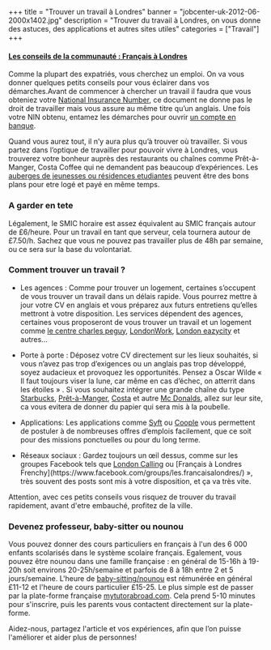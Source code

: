 +++
title = "Trouver un travail à Londres"
banner = "jobcenter-uk-2012-06-2000x1402.jpg"
description = "Trouver du travail à Londres, on vous donne des astuces, des applications et autres sites utiles"
categories = ["Travail"]
+++

#### [Les conseils de la communauté : Français à Londres](https://francais-a-londres.org/c/travail)


Comme la plupart des expatriés, vous cherchez un emploi. On va vous donner quelques petits conseils pour vous éclairer dans vos démarches.Avant de commencer à chercher un travail il faudra que vous obteniez votre <a href="/fr/blog/national-insurance-number/">National Insurance Number</a>, ce document ne donne pas le droit de travailler mais vous assure au même titre qu’un anglais. Une fois votre NIN obtenu, entamez les démarches pour ouvrir <a href="/fr/blog/ouvrir-un-compte-en-banque-a-Londres/">un compte en banque</a>.

Quand vous aurez tout, il n’y aura plus qu’à trouver où travailler. Si vous partez dans l’optique de travailler pour pouvoir vivre à Londres, vous trouverez votre bonheur auprès des restaurants ou chaînes comme Prêt-à-Manger, Costa Coffee qui ne demandent pas beaucoup d’expériences. Les <a href="/fr/blog/logement-a-londres/">auberges de jeunesses ou résidences etudiantes</a> peuvent être des bons plans pour etre logé et payé en même temps.

### A garder en tete

Légalement, le SMIC horaire est assez équivalent au SMIC français autour de £6/heure. Pour un travail en tant que serveur, cela tournera autour de £7.50/h. Sachez que vous ne pouvez pas travailler plus de 48h par semaine, ou ce sera sur la base du volontariat.

### Comment trouver un travail ?

<ul><li>Les agences : Comme pour trouver un logement, certaines s’occupent de vous trouver un travail dans un délais rapide. Vous pourrez mettre à jour votre CV en anglais et vous préparez aux futurs entretiens qu’elles mettront à votre disposition. Les services dépendent des agences, certaines vous proposeront de vous trouver un travail et un logement comme <a href="http://www.centrecharlespeguy.com/">le centre charles peguy</a>, <a href="http://www.londonworkfr.com/">LondonWork</a>, <a href="http://london.eazycity.com/">London eazycity</a> et autres...</li></ul>

<ul><li>Porte à porte : Déposez votre CV directement sur les lieux souhaités, si vous n’avez pas trop d’exigences ou un anglais pas trop développé, soyez audacieux et provoquez les opportunités. Pensez a Oscar Wilde « Il faut toujours viser la lune, car même en cas d’échec, on atterrit dans les étoiles » . Si vous souhaitez intégrer une grande chaîne du type <a href="https://www.starbucks.co.uk/careers/working-at-starbucks">Starbucks</a>, <a href="https://pret.csod.com/ats/careersite/search.aspx?site=1&amp;c=pret">Prêt-à-Manger</a>, <a href="http://www.costacareers.co.uk/">Costa</a> et autre <a href="https://people.mcdonalds.co.uk/restaurant-opportunities/crew-member/">Mc Donalds</a>, allez sur leur site, ca vous evitera de donner du papier qui sera mis à la poubelle.


</li></ul><ul><li>Applications: Les applications comme <a href="https://syftapp.com/">Syft</a> ou <a href="https://www.coople.com/uk/en/">Coople</a> vous permettent de postuler à de nombreuses offres d’emplois facilement, que ce soit pour des missions ponctuelles ou pour du long terme.</li></ul>

<ul><li>Réseaux sociaux : Gardez toujours un œil dessus, comme sur les groupes Facebook tels que <a href="https://www.facebook.com/groups/soireelondoncalling/">London Calling</a> ou [Français à Londres Frenchy](https://www.facebook.com/groups/les.francaisalondres/) », très souvent des posts sont mis à votre disposition, et ça va très vite.</li></ul> Attention, avec ces petits conseils vous risquez de trouver du travail rapidement, avant d'etre embauché, profitez de la ville.

### Devenez professeur, baby-sitter ou nounou

Vous pouvez donner des cours particuliers en français à l'un des 6 000 enfants scolarisés dans le système scolaire français. Egalement, vous pouvez être nounou dans une famille française : en général de 15-16h à 19-20h soit environs 20-25h/semaine et parfois de 8 à 18h entre 2 et 5 jours/semaine. L'heure de [baby-sitting/nounou](https://francais-a-londres.org/c/travail/aux-pairs) est rémunérée en général £11-12 et l'heure de cours particulier £15-25. Le plus simple est de passer par la plate-forme française [mytutorabroad.com](http://www.mytutorabroad.com/"Mytutorabroad"). Cela prend 5-10 minutes pour s'inscrire, puis les parents vous contactent directement sur la plate-forme.


Aidez-nous, partagez l'article et vos expériences, afin que l’on puisse l'améliorer et aider plus de personnes!
